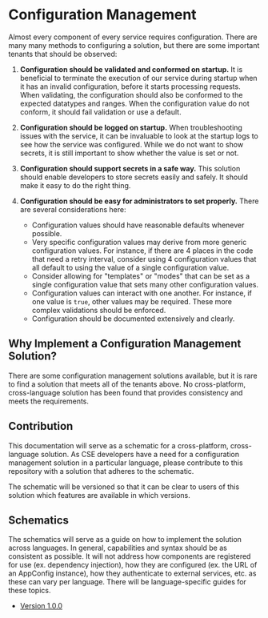 # Configuration Management

Almost every component of every service requires configuration. There are many many methods to configuring a solution, but there are some important tenants that should be observed:

1. __Configuration should be validated and conformed on startup.__ It is beneficial to terminate the execution of our service during startup when it has an invalid configuration, before it starts processing requests. When validating, the configuration should also be conformed to the expected datatypes and ranges. When the configuration value do not conform, it should fail validation or use a default.

1. __Configuration should be logged on startup.__ When troubleshooting issues with the service, it can be invaluable to look at the startup logs to see how the service was configured. While we do not want to show secrets, it is still important to show whether the value is set or not.

1. __Configuration should support secrets in a safe way.__ This solution should enable developers to store secrets easily and safely. It should make it easy to do the right thing.

1. __Configuration should be easy for administrators to set properly.__ There are several considerations here:
    - Configuration values should have reasonable defaults whenever possible.
    - Very specific configuration values may derive from more generic configuration values. For instance, if there are 4 places in the code that need a retry interval, consider using 4 configuration values that all default to using the value of a single configuration value.
    - Consider allowing for "templates" or "modes" that can be set as a single configuration value that sets many other configuration values.
    - Configuration values can interact with one another. For instance, if one value is `true`, other values may be required. These more complex validations should be enforced.
    - Configuration should be documented extensively and clearly.

## Why Implement a Configuration Management Solution?

There are some configuration management solutions available, but it is rare to find a solution that meets all of the tenants above. No cross-platform, cross-language solution has been found that provides consistency and meets the requirements.

## Contribution

This documentation will serve as a schematic for a cross-platform, cross-language solution. As CSE developers have a need for a configuration management solution in a particular language, please contribute to this repository with a solution that adheres to the schematic.

The schematic will be versioned so that it can be clear to users of this solution which features are available in which versions.

## Schematics

The schematics will serve as a guide on how to implement the solution across languages. In general, capabilities and syntax should be as consistent as possible. It will not address how components are registered for use (ex. dependency injection), how they are configured (ex. the URL of an AppConfig instance), how they authenticate to external services, etc. as these can vary per language. There will be language-specific guides for these topics.

- [Version 1.0.0](./version-1.0.0.md)